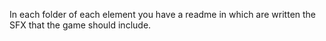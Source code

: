In each folder of each element you have a readme in which are written the SFX that the game should include. 

